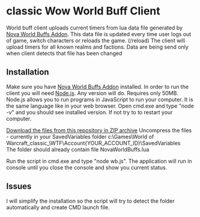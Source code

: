 # classic Wow World Buff Client

World buff client uploads current timers from lua data file generated by [Nova World Buffs Addon](https://www.curseforge.com/wow/addons/nova-world-buffs). 
This data file is updated every time user logs out of game, switch characters or reloads the game. (/reload)
The client will upload timers for all known realms and factions. Data are being send only when client detects that file has been changed

## Installation

Make sure you have [Nova World Buffs Addon](https://www.curseforge.com/wow/addons/nova-world-buffs) installed. 
In order to run the client you will need [Node.js](https://nodejs.org/). Any version will do. Requires only 50MB. 
Node.js allows you to run programs in JavaScript to run your computer. It is the same language like in your web browser. 
Open cmd.exe and type "node -v" and you should see installed version. If not try to to restart your computer.

[Download the files from this repository in ZIP archive](https://github.com/techi602/wb-client/archive/master.zip)
Uncompress the files - currently in your SavedVariables folder
c:\Games\World of Warcraft\_classic_\WTF\Account\{YOUR_ACCOUNT_ID}\SavedVariables\
The folder should already contain file NovaWorldBuffs.lua

Run the script in cmd.exe and type "node wb.js". The application will run in console until you close the console and show you current status.

## Issues

I will simplify the installation so the script will try to detect the folder automatically and create CMD launch file.
